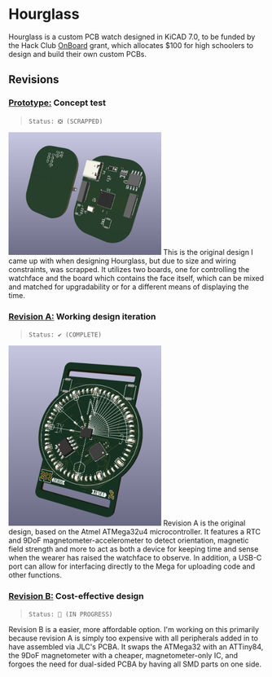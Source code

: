 # Hourglass
Hourglass is a custom PCB watch designed in KiCAD 7.0, to be funded by the Hack Club [OnBoard](https://github.com/hackclub/OnBoard/) grant, which allocates $100 for high schoolers to design and build their own custom PCBs.

## Revisions

### [Prototype:](./hourglass_prototype/) Concept test
> `Status: ❎ (SCRAPPED)`
<img src="./hourglass_prototype/hourglass_prototype_front.png" alt="reva front" width="300"/>
This is the original design I came up with when designing Hourglass, but due to size and wiring constraints, was scrapped. It utilizes two boards, one for controlling the watchface and the board which contains the face itself, which can be mixed and matched for upgradability or for a different means of displaying the time.

### [Revision A:](./hourglass_reva/) Working design iteration
> `Status: ✔️ (COMPLETE)`
<img src="./hourglass_reva/hourglass_reva_front.png" alt="reva front" width="300"/>
Revision A is the original design, based on the Atmel ATMega32u4 microcontroller. It features a RTC and 9DoF magnetometer-accelerometer to detect orientation, magnetic field strength and more to act as both a device for keeping time and sense when the wearer has raised the watchface to observe. In addition, a USB-C port can allow for interfacing directly to the Mega for uploading code and other functions.

### [Revision B:](./hourglass_revb/) Cost-effective design
> `Status: 🚧 (IN PROGRESS)`

Revision B is a easier, more affordable option. I'm working on this primarily because revision A is simply too expensive with all peripherals added in to have assembled via JLC's PCBA. It swaps the ATMega32 with an ATTiny84, the 9DoF magnetometer with a cheaper, magnetometer-only IC, and forgoes the need for dual-sided PCBA by having all SMD parts on one side.
